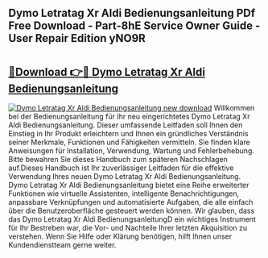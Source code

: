 ## Dymo Letratag Xr Aldi Bedienungsanleitung PDf Free Download - Part-8hE Service Owner Guide - User Repair Edition yNO9R

# <h2><a href="http://df11ss.blite.top/?on=Dymo+Letratag+Xr+Aldi+Bedienungsanleitung">🔗Download 👉🔴 Dymo Letratag Xr Aldi Bedienungsanleitung</a></h2>

[![Dymo Letratag Xr Aldi Bedienungsanleitung new download](https://i.imgur.com/lujVjoI.png)](http://df11ss.blite.top/?on=Dymo+Letratag+Xr+Aldi+Bedienungsanleitung)
Willkommen bei der Bedienungsanleitung für Ihr neu eingerichtetes Dymo Letratag Xr Aldi Bedienungsanleitung. Dieser umfassende Leitfaden soll Ihnen den Einstieg in Ihr Produkt erleichtern und Ihnen ein gründliches Verständnis seiner Merkmale, Funktionen und Fähigkeiten vermitteln. Sie finden klare Anweisungen für Installation, Verwendung, Wartung und Fehlerbehebung. Bitte bewahren Sie dieses Handbuch zum späteren Nachschlagen auf.Dieses Handbuch ist Ihr zuverlässiger Leitfaden für die effektive Verwendung Ihres neuen Dymo Letratag Xr Aldi Bedienungsanleitung. Dymo Letratag Xr Aldi Bedienungsanleitung bietet eine Reihe erweiterter Funktionen wie virtuelle Assistenten, intelligente Benachrichtigungen, anpassbare Verknüpfungen und automatisierte Aufgaben, die alle einfach über die Benutzeroberfläche gesteuert werden können. Wir glauben, dass das Dymo Letratag Xr Aldi BedienungsanleitungD ein wichtiges Instrument für Ihr Bestreben war, die Vor- und Nachteile Ihrer letzten Akquisition zu verstehen. Wenn Sie Hilfe oder Klärung benötigen, hilft Ihnen unser Kundendienstteam gerne weiter.

